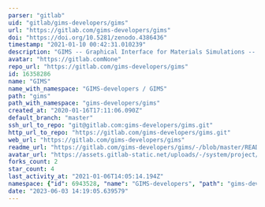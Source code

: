 ```yaml
---
parser: "gitlab"
uid: "gitlab/gims-developers/gims"
url: "https://gitlab.com/gims-developers/gims"
doi: "https://doi.org/10.5281/zenodo.4386436"
timestamp: "2021-01-10 00:42:31.010239"
description: "GIMS -- Graphical Interface for Materials Simulations --  is an open-source, browser-based toolbox for electronic structure codes. Try it here: [gims.ms1p.org](https://gims.ms1p.org)"
avatar: "https://gitlab.comNone"
repo_url: "https://gitlab.com/gims-developers/gims"
id: 16358286
name: "GIMS"
name_with_namespace: "GIMS-developers / GIMS"
path: "gims"
path_with_namespace: "gims-developers/gims"
created_at: "2020-01-16T17:11:06.090Z"
default_branch: "master"
ssh_url_to_repo: "git@gitlab.com:gims-developers/gims.git"
http_url_to_repo: "https://gitlab.com/gims-developers/gims.git"
web_url: "https://gitlab.com/gims-developers/gims"
readme_url: "https://gitlab.com/gims-developers/gims/-/blob/master/README.md"
avatar_url: "https://assets.gitlab-static.net/uploads/-/system/project/avatar/16358286/GIMSLogo.png"
forks_count: 2
star_count: 4
last_activity_at: "2021-01-06T14:05:14.194Z"
namespace: {"id": 6943528, "name": "GIMS-developers", "path": "gims-developers", "kind": "group", "full_path": "gims-developers", "parent_id": null, "avatar_url": null, "web_url": "https://gitlab.com/groups/gims-developers"}
date: "2023-06-03 14:19:05.639579"
---
```

